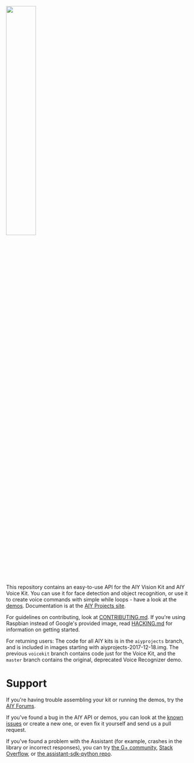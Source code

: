 <img src="https://aiyprojects.withgoogle.com/static/images/icons/aiy-circular-logo.svg" width="40%">

This repository contains an easy-to-use API for the AIY Vision Kit and
AIY Voice Kit.
You can use it for face detection and object recognition, or use it to create
voice commands with simple while loops - have a look at the
[demos](https://github.com/google/aiyprojects-raspbian/tree/aiyprojects/src/examples).
Documentation is at the [AIY Projects site](https://aiyprojects.withgoogle.com).

For guidelines on contributing, look at [CONTRIBUTING.md](CONTRIBUTING.md).
If you're using Raspbian instead of Google's provided image, read
[HACKING.md](HACKING.md) for information on getting started.

For returning users:
The code for all AIY kits is in the `aiyprojects` branch, and is included in
images starting with aiyprojects-2017-12-18.img. The previous `voicekit` branch
contains code just for the Voice Kit, and the `master` branch contains the
original, deprecated Voice Recognizer demo.

# Support

If you're having trouble assembling your kit or running the demos,
try the [AIY Forums](https://www.raspberrypi.org/forums/viewforum.php?f=114).

If you've found a bug in the AIY API or demos, you can look at the
[known issues](https://github.com/google/aiyprojects-raspbian/issues) or create
a new one, or even fix it yourself and send us a pull request.

If you've found a problem with the Assistant (for example, crashes in the
library or incorrect responses), you can try
[the G+ community](https://plus.google.com/communities/117537996116836200696),
[Stack Overflow](https://stackoverflow.com/questions/tagged/google-assistant-sdk),
or [the assistant-sdk-python repo](https://github.com/googlesamples/assistant-sdk-python/).
